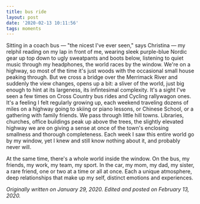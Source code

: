 ```yaml
---
title: bus ride
layout: post
date: '2020-02-13 10:11:56'
tags: moments
---
```


Sitting in a coach bus — "the nicest I've ever seen," says Christina — my relphil reading on my lap in front of me, wearing sleek purple-blue Nordic gear up top down to ugly sweatpants and boots below, listening to quiet music through my headphones, the world races by the window. We're on a highway, so most of the time it's just woods with the occasional small house peaking through. But we cross a bridge over the Merrimack River and suddenly the view changes, opens up a bit: a sliver of the world, just big enough to hint at its largeness, its infintesimal complexity. It's a sight I've seen a few times on Cross Country bus rides and Cycling rallywagon ones. It's a feeling I felt regularly growing up, each weekend traveling dozens of miles on a highway going to skiing or piano lessons, or Chinese School, or a gathering with family friends. We pass through little hill towns. Libraries, churches, office buildings peak up above the trees, the slightly elevated highway we are on giving a sense at once of the town's enclosing smallness and thorough completeness. Each week I saw this entire world go by my window, yet I knew and still know nothing about it, and probably never will.

At the same time, there's a whole world inside the window. On the bus, my friends, my work, my team, my sport. In the car, my mom, my dad, my sister, a rare friend, one or two at a time or all at once. Each a unique atmosphere, deep relationships that make up my self, distinct emotions and experiences.

*Originally written on January 29, 2020. Edited and posted on February 13, 2020.*